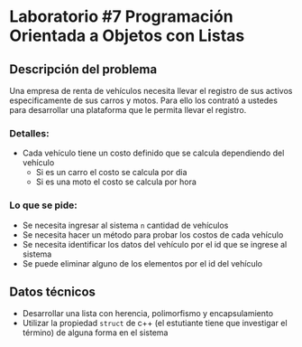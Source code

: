 # Laboratorio #7 Programación Orientada a Objetos con Listas  
## Descripción del problema

Una empresa de renta de vehículos necesita llevar el registro de sus activos especificamente de sus carros y motos. Para ello los contrató a ustedes para desarrollar una plataforma que le permita llevar el registro.

### Detalles:
- Cada vehículo tiene un costo definido que se calcula dependiendo del vehículo
  - Si es un carro el costo se calcula por dia
  - Si es una moto el costo se calcula por hora

### Lo que se pide:
- Se necesita ingresar al sistema `n` cantidad de vehículos
- Se necesita hacer un método para probar los costos de cada vehículo
- Se necesita identificar los datos del vehículo por el id que se ingrese al sistema
- Se puede eliminar alguno de los elementos por el id del vehículo

## Datos técnicos
- Desarrollar una lista con herencia, polimorfismo y encapsulamiento
- Utilizar la propiedad `struct` de c++ (el estutiante tiene que investigar el término) de alguna forma en el sistema
